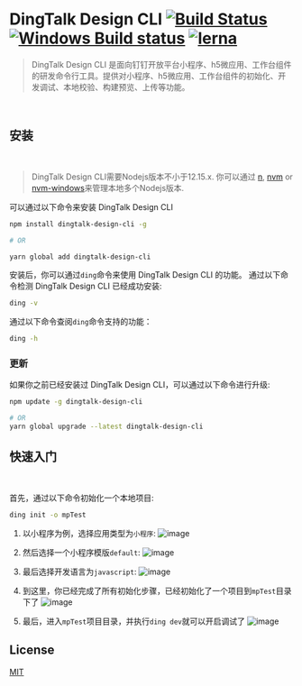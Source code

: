 # DingTalk Design CLI [![Build Status](https://circleci.com/gh/open-dingtalk/dingtalk-design-cli.svg?style=shield)](https://circleci.com/gh/open-dingtalk/dingtalk-design-cli/tree/develop)  [![Windows Build status](https://ci.appveyor.com/api/projects/status/hi7uu5rnbs4x9vas/branch/develop?svg=true)](https://ci.appveyor.com/project/lou1swu/dingtalk-design-cli/branch/develop) [![lerna](https://img.shields.io/badge/maintained%20with-lerna-cc00ff.svg)](https://lerna.js.org/)

> DingTalk Design CLI 是面向钉钉开放平台小程序、h5微应用、工作台组件的研发命令行工具。提供对小程序、h5微应用、工作台组件的初始化、开发调试、本地校验、构建预览、上传等功能。
<br/>

## 安装
<br/>

> DingTalk Design CLI需要Nodejs版本不小于12.15.x. 你可以通过 [n](https://github.com/tj/n), [nvm](https://github.com/creationix/nvm) or [nvm-windows](https://github.com/coreybutler/nvm-windows)来管理本地多个Nodejs版本.

可以通过以下命令来安装 DingTalk Design CLI

```bash
npm install dingtalk-design-cli -g

# OR

yarn global add dingtalk-design-cli
```
安装后，你可以通过`ding`命令来使用 DingTalk Design CLI 的功能。
通过以下命令检测 DingTalk Design CLI 已经成功安装:
```bash
ding -v
```

通过以下命令查阅`ding`命令支持的功能：
```bash
ding -h
```

### 更新
如果你之前已经安装过 DingTalk Design CLI，可以通过以下命令进行升级:
```bash
npm update -g dingtalk-design-cli

# OR
yarn global upgrade --latest dingtalk-design-cli
```
## 快速入门
<br/>

首先，通过以下命令初始化一个本地项目:
```bash
ding init -o mpTest
```

1. 以小程序为例，选择应用类型为`小程序`:
![image](https://user-images.githubusercontent.com/27557494/123395738-2164c500-d5d3-11eb-81a8-d3f63c4edfc1.png)


2. 然后选择一个小程序模版`default`:
![image](https://user-images.githubusercontent.com/27557494/123396681-2d9d5200-d5d4-11eb-9f7e-2ae646d1b524.png)


3. 最后选择开发语言为`javascript`:
![image](https://user-images.githubusercontent.com/27557494/123396721-3aba4100-d5d4-11eb-9eb5-2b08f8c18157.png)


4. 到这里，你已经完成了所有初始化步骤，已经初始化了一个项目到`mpTest`目录下了
![image](https://user-images.githubusercontent.com/27557494/123396313-bff12600-d5d3-11eb-94c7-c6e907b4ba26.png)


5. 最后，进入`mpTest`项目目录，并执行`ding dev`就可以开启调试了
![image](https://user-images.githubusercontent.com/27557494/123396379-d303f600-d5d3-11eb-988b-baf46d652f3c.png)


## License

[MIT](https://github.com/open-dingtalk/dingtalk-design-cli/blob/develop/LICENSE)
